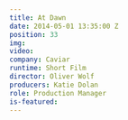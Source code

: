```yaml
---
title: At Dawn
date: 2014-05-01 13:35:00 Z
position: 33
img: 
video: 
company: Caviar
runtime: Short Film
director: Oliver Wolf
producers: Katie Dolan
role: Production Manager
is-featured: 
---
```


